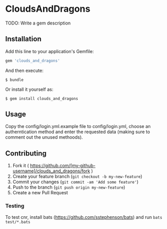 # CloudsAndDragons

TODO: Write a gem description

## Installation

Add this line to your application's Gemfile:

```ruby
gem 'clouds_and_dragons'
```

And then execute:

    $ bundle

Or install it yourself as:

    $ gem install clouds_and_dragons

## Usage

Copy the config/login.yml.example file to config/login.yml, choose an autherntication method 
and enter the requested data (making sure to comment out the unused methoods).

## Contributing

1. Fork it ( https://github.com/[my-github-username]/clouds_and_dragons/fork )
2. Create your feature branch (`git checkout -b my-new-feature`)
3. Commit your changes (`git commit -am 'Add some feature'`)
4. Push to the branch (`git push origin my-new-feature`)
5. Create a new Pull Request

### Testing

To test cnr, install bats (https://github.com/sstephenson/bats) and run `bats test/*.bats`
